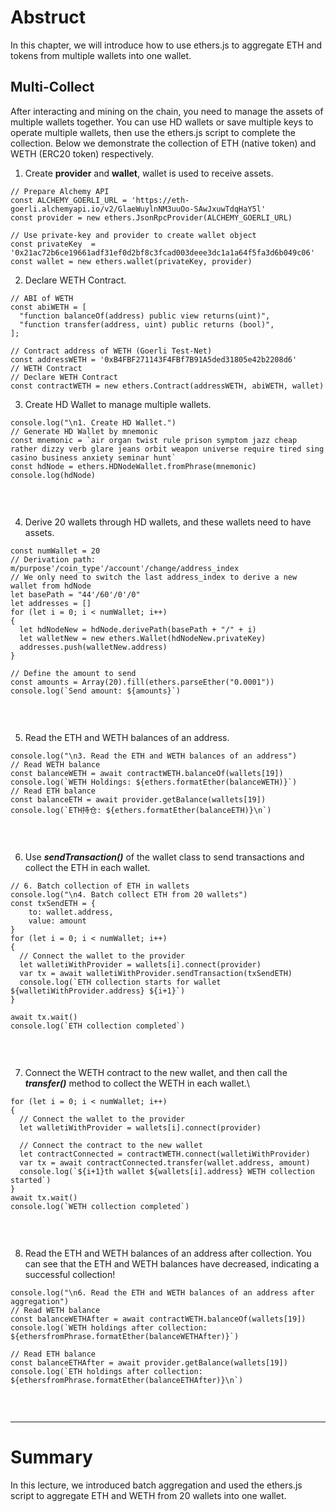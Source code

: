 # Abstruct

In this chapter, we will introduce how to use ethers.js to aggregate ETH and tokens from multiple wallets into one wallet.

## Multi-Collect

After interacting and mining on the chain, you need to manage the assets of multiple wallets together. You can use HD wallets or save multiple keys to operate multiple wallets,
then use the ethers.js script to complete the collection. Below we demonstrate the collection of ETH (native token) and WETH (ERC20 token) respectively.

1. Create **provider** and **wallet**, wallet is used to receive assets.

```
// Prepare Alchemy API
const ALCHEMY_GOERLI_URL = 'https://eth-goerli.alchemyapi.io/v2/GlaeWuylnNM3uuOo-SAwJxuwTdqHaY5l'
const provider = new ethers.JsonRpcProvider(ALCHEMY_GOERLI_URL)

// Use private-key and provider to create wallet object
const privateKey  = '0x21ac72b6ce19661adf31ef0d2bf8c3fcad003deee3dc1a1a64f5fa3d6b049c06'
const wallet = new ethers.wallet(privateKey, provider)
```

2. Declare WETH Contract.

```
// ABI of WETH
const abiWETH = [
  "function balanceOf(address) public view returns(uint)",
  "function transfer(address, uint) public returns (bool)",
];

// Contract address of WETH (Goerli Test-Net)
const addressWETH = '0xB4FBF271143F4FBf7B91A5ded31805e42b2208d6'      // WETH Contract
// Declare WETH Contract
const contractWETH = new ethers.Contract(addressWETH, abiWETH, wallet)
```

3. Create HD Wallet to manage multiple wallets.

```
console.log("\n1. Create HD Wallet.")
// Generate HD Wallet by mnemonic
const mnemonic = `air organ twist rule prison symptom jazz cheap rather dizzy verb glare jeans orbit weapon universe require tired sing casino business anxiety seminar hunt`
const hdNode = ethers.HDNodeWallet.fromPhrase(mnemonic)
console.log(hdNode)
```
<br>

![]()<br>

4. Derive 20 wallets through HD wallets, and these wallets need to have assets.

```
const numWallet = 20
// Derivation path: m/purpose'/coin_type'/account'/change/address_index
// We only need to switch the last address_index to derive a new wallet from hdNode
let basePath = "44'/60'/0'/0"
let addresses = []
for (let i = 0; i < numWallet; i++)
{
  let hdNodeNew = hdNode.derivePath(basePath + "/" + i)
  let walletNew = new ethers.Wallet(hdNodeNew.privateKey)
  addresses.push(walletNew.address)
}

// Define the amount to send
const amounts = Array(20).fill(ethers.parseEther("0.0001"))
console.log(`Send amount: ${amounts}`)
```

<br>

![]()<br>

5. Read the ETH and WETH balances of an address.

```
console.log("\n3. Read the ETH and WETH balances of an address")
// Read WETH balance
const balanceWETH = await contractWETH.balanceOf(wallets[19])
console.log(`WETH Holdings: ${ethers.formatEther(balanceWETH)}`)
// Read ETH balance
const balanceETH = await provider.getBalance(wallets[19])
console.log(`ETH持仓: ${ethers.formatEther(balanceETH)}\n`)
```

<br>

![]()<br>

6. Use ***sendTransaction()*** of the wallet class to send transactions and collect the ETH in each wallet.

```
// 6. Batch collection of ETH in wallets
console.log("\n4. Batch collect ETH from 20 wallets")
const txSendETH = {
    to: wallet.address,
    value: amount
}
for (let i = 0; i < numWallet; i++)
{
  // Connect the wallet to the provider
  let walletiWithProvider = wallets[i].connect(provider)
  var tx = await walletiWithProvider.sendTransaction(txSendETH)
  console.log(`ETH collection starts for wallet ${walletiWithProvider.address} ${i+1}`)
}

await tx.wait()
console.log(`ETH collection completed`)
```
<br>

![]()<br>

7. Connect the WETH contract to the new wallet, and then call the ***transfer()*** method to collect the WETH in each wallet.\

```
for (let i = 0; i < numWallet; i++)
{
  // Connect the wallet to the provider
  let walletiWithProvider = wallets[i].connect(provider)

  // Connect the contract to the new wallet
  let contractConnected = contractWETH.connect(walletiWithProvider)
  var tx = await contractConnected.transfer(wallet.address, amount)
  console.log(`${i+1}th wallet ${wallets[i].address} WETH collection started`)
}
await tx.wait()
console.log(`WETH collection completed`)
```

<br>

![]()<br>

8. Read the ETH and WETH balances of an address after collection. You can see that the ETH and WETH balances have decreased, indicating a successful collection!

```
console.log("\n6. Read the ETH and WETH balances of an address after aggregation")
// Read WETH balance
const balanceWETHAfter = await contractWETH.balanceOf(wallets[19])
console.log(`WETH holdings after collection: ${ethersfromPhrase.formatEther(balanceWETHAfter)}`)

// Read ETH balance
const balanceETHAfter = await provider.getBalance(wallets[19])
console.log(`ETH holdings after collection: ${ethersfromPhrase.formatEther(balanceETHAfter)}\n`)
```
<br>

![]()<br>

<hr>

# Summary

In this lecture, we introduced batch aggregation and used the ethers.js script to aggregate ETH and WETH from 20 wallets into one wallet.
